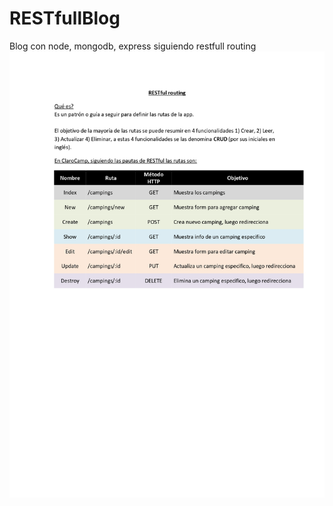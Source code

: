 # RESTfullBlog
Blog con node, mongodb, express siguiendo restfull routing
![Alt text](rest.jpg?raw=true "Title")
